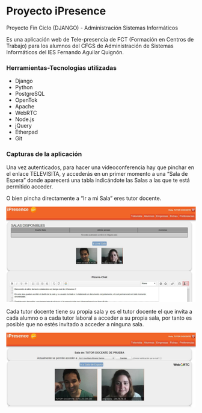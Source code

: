 # Proyecto iPresence
Proyecto Fin Ciclo (DJANGO) - Administración Sistemas Informáticos

Es una aplicación web de Tele-presencia de FCT (Formación en Centros de Trabajo) para los alumnos del CFGS de Administración de Sistemas Informáticos del IES Fernando Aguilar Quignón.

### Herramientas-Tecnologías utilizadas

- Django
- Python
- PostgreSQL
- OpenTok
- Apache
- WebRTC
- Node.js
- jQuery
- Etherpad
- Git

### Capturas de la aplicación

Una vez autenticados, para hacer una videoconferencia hay que pinchar en el enlace TELEVISITA, y accederás en un primer momento a una “Sala de Espera” donde aparecerá una tabla indicándote las Salas a las que te está permitido acceder.

O bien pincha directamente a “Ir a mi Sala” eres tutor docente.

![Sala de espera](https://github.com/toninoes/Proyecto/blob/master/iPresence/b.jpeg)

Cada tutor docente tiene su propia sala y es el tutor docente el que invita a cada alumno o a cada tutor laboral a acceder a su propia sala, por tanto es posible que no estés invitado a acceder a ninguna sala.

![Sala de Tutor](https://github.com/toninoes/Proyecto/blob/master/iPresence/a.jpeg)
